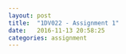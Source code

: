 ```yaml
---
layout: post
title:  "1DV022 - Assignment 1"
date:   2016-11-13 20:58:25
categories: assignment
---
```




